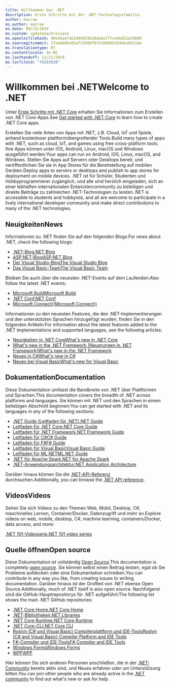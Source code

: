 ```yaml
---
title: Willkommen bei .NET
description: Erste Schritte mit der .NET-Technologiefamilie.
author: mairaw
ms.author: mairaw
ms.date: 09/23/2019
ms.custom: updateeachrelease
ms.openlocfilehash: d0ea5aefa62dd4029610ab8a7f7ce9ed52a59600
ms.sourcegitcommit: 17ee6605e01ef32506f8fdc686954244ba6911de
ms.translationtype: HT
ms.contentlocale: de-DE
ms.lasthandoff: 11/21/2019
ms.locfileid: "74283938"
---
```

# <a name="welcome-to-net"></a><span data-ttu-id="cc75f-103">Willkommen bei .NET</span><span class="sxs-lookup"><span data-stu-id="cc75f-103">Welcome to .NET</span></span>

<span data-ttu-id="cc75f-104">Unter [Erste Schritte mit .NET Core](core/get-started.md) erhalten Sie Informationen zum Erstellen von .NET Core-Apps.</span><span class="sxs-lookup"><span data-stu-id="cc75f-104">See [Get started with .NET Core](core/get-started.md) to learn how to create .NET Core apps.</span></span>

<span data-ttu-id="cc75f-105">Erstellen Sie viele Arten von Apps mit .NET, z.B. Cloud, IoT und Spiele, anhand kostenloser plattformübergreifender Tools.</span><span class="sxs-lookup"><span data-stu-id="cc75f-105">Build many types of apps with .NET, such as cloud, IoT, and games using free cross-platform tools.</span></span> <span data-ttu-id="cc75f-106">Ihre Apps können unter iOS, Android, Linux, macOS und Windows ausgeführt werden.</span><span class="sxs-lookup"><span data-stu-id="cc75f-106">Your apps can run on Android, iOS, Linux, macOS, and Windows.</span></span> <span data-ttu-id="cc75f-107">Stellen Sie Apps auf Servern oder Desktops bereit, und veröffentlichen Sie sie in App Stores für die Bereitstellung auf mobilen Geräten.</span><span class="sxs-lookup"><span data-stu-id="cc75f-107">Deploy apps to servers or desktops and publish to app stores for deployment on mobile devices.</span></span> <span data-ttu-id="cc75f-108">.NET ist für Schüler, Studenten und Hobbyprogrammierer zugänglich, und alle sind herzlich eingeladen, sich an einer lebhaften internationalen Entwicklercommunity zu beteiligen und direkte Beiträge zu zahlreichen .NET-Technologien zu leisten.</span><span class="sxs-lookup"><span data-stu-id="cc75f-108">.NET is accessible to students and hobbyists, and all are welcome to participate in a lively international developer community and make direct contributions to many of the .NET technologies.</span></span>

## <a name="news"></a><span data-ttu-id="cc75f-109">Neuigkeiten</span><span class="sxs-lookup"><span data-stu-id="cc75f-109">News</span></span>

<span data-ttu-id="cc75f-110">Informationen zu .NET finden Sie auf den folgenden Blogs:</span><span class="sxs-lookup"><span data-stu-id="cc75f-110">For news about .NET, check the following blogs:</span></span>

- [<span data-ttu-id="cc75f-111">.NET-Blog</span><span class="sxs-lookup"><span data-stu-id="cc75f-111">.NET Blog</span></span>](https://devblogs.microsoft.com/dotnet/)
- [<span data-ttu-id="cc75f-112">ASP.NET-Blog</span><span class="sxs-lookup"><span data-stu-id="cc75f-112">ASP.NET Blog</span></span>](https://devblogs.microsoft.com/aspnet/)
- [<span data-ttu-id="cc75f-113">Der Visual Studio-Blog</span><span class="sxs-lookup"><span data-stu-id="cc75f-113">The Visual Studio Blog</span></span>](https://devblogs.microsoft.com/visualstudio/)
- [<span data-ttu-id="cc75f-114">Das Visual Basic-Team</span><span class="sxs-lookup"><span data-stu-id="cc75f-114">The Visual Basic Team</span></span>](https://devblogs.microsoft.com/vbteam/)

<span data-ttu-id="cc75f-115">Bleiben Sie auch über die neuesten .NET-Events auf dem Laufenden:</span><span class="sxs-lookup"><span data-stu-id="cc75f-115">Also follow the latest .NET events:</span></span>

- [<span data-ttu-id="cc75f-116">Microsoft Build</span><span class="sxs-lookup"><span data-stu-id="cc75f-116">Microsoft Build</span></span>](https://www.microsoft.com/build)
- [<span data-ttu-id="cc75f-117">.NET Conf</span><span class="sxs-lookup"><span data-stu-id="cc75f-117">.NET Conf</span></span>](https://www.dotnetconf.net/)
- [<span data-ttu-id="cc75f-118">Microsoft Connect()</span><span class="sxs-lookup"><span data-stu-id="cc75f-118">Microsoft Connect()</span></span>](https://www.microsoft.com/connectevent)

<span data-ttu-id="cc75f-119">Informationen zu den neuesten Features, die den .NET-Implementierungen und den unterstützten Sprachen hinzugefügt wurden, finden Sie in den folgenden Artikeln:</span><span class="sxs-lookup"><span data-stu-id="cc75f-119">For information about the latest features added to the .NET implementations and supported languages, see the following articles:</span></span>

- [<span data-ttu-id="cc75f-120">Neuigkeiten in .NET Core</span><span class="sxs-lookup"><span data-stu-id="cc75f-120">What's new in .NET Core</span></span>](core/whats-new/index.md)
- [<span data-ttu-id="cc75f-121">What's new in the .NET Framework (Neuerungen in .NET Framework)</span><span class="sxs-lookup"><span data-stu-id="cc75f-121">What's new in the .NET Framework</span></span>](framework/whats-new/index.md)
- [<span data-ttu-id="cc75f-122">Neues in C#</span><span class="sxs-lookup"><span data-stu-id="cc75f-122">What's new in C#</span></span>](csharp/whats-new/index.md)
- [<span data-ttu-id="cc75f-123">Neues bei Visual Basic</span><span class="sxs-lookup"><span data-stu-id="cc75f-123">What's new for Visual Basic</span></span>](visual-basic/getting-started/whats-new.md)

## <a name="documentation"></a><span data-ttu-id="cc75f-124">Dokumentation</span><span class="sxs-lookup"><span data-stu-id="cc75f-124">Documentation</span></span>

<span data-ttu-id="cc75f-125">Diese Dokumentation umfasst die Bandbreite von .NET über Plattformen und Sprachen.</span><span class="sxs-lookup"><span data-stu-id="cc75f-125">This documentation covers the breadth of .NET across platforms and languages.</span></span> <span data-ttu-id="cc75f-126">Sie können mit .NET und den Sprachen in einem beliebigen Abschnitt beginnen:</span><span class="sxs-lookup"><span data-stu-id="cc75f-126">You can get started with .NET and its languages in any of the following sections:</span></span>

- [<span data-ttu-id="cc75f-127">.NET Guide (Leitfaden für .NET)</span><span class="sxs-lookup"><span data-stu-id="cc75f-127">.NET Guide</span></span>](standard/index.md)
- [<span data-ttu-id="cc75f-128">Leitfaden für .NET Core</span><span class="sxs-lookup"><span data-stu-id="cc75f-128">.NET Core Guide</span></span>](core/index.md)
- [<span data-ttu-id="cc75f-129">Leitfaden für .NET Framework</span><span class="sxs-lookup"><span data-stu-id="cc75f-129">.NET Framework Guide</span></span>](framework/index.md)
- [<span data-ttu-id="cc75f-130">Leitfaden für C#</span><span class="sxs-lookup"><span data-stu-id="cc75f-130">C# Guide</span></span>](csharp/index.yml)
- [<span data-ttu-id="cc75f-131">Leitfaden für F#</span><span class="sxs-lookup"><span data-stu-id="cc75f-131">F# Guide</span></span>](fsharp/index.md)
- [<span data-ttu-id="cc75f-132">Leitfaden für Visual Basic</span><span class="sxs-lookup"><span data-stu-id="cc75f-132">Visual Basic Guide</span></span>](visual-basic/index.md)
- [<span data-ttu-id="cc75f-133">Leitfaden für ML.NET</span><span class="sxs-lookup"><span data-stu-id="cc75f-133">ML.NET Guide</span></span>](machine-learning/index.yml)
- [<span data-ttu-id="cc75f-134">.NET für Apache Spark</span><span class="sxs-lookup"><span data-stu-id="cc75f-134">.NET for Apache Spark</span></span>](spark/index.yml)
- [<span data-ttu-id="cc75f-135">.NET-Anwendungsarchitektur</span><span class="sxs-lookup"><span data-stu-id="cc75f-135">.NET Application Architecture</span></span>](architecture/index.yml)

<span data-ttu-id="cc75f-136">Darüber hinaus können Sie die [.NET-API-Referenz](/dotnet/api) durchsuchen.</span><span class="sxs-lookup"><span data-stu-id="cc75f-136">Additionally, you can browse the [.NET API reference](/dotnet/api).</span></span>

## <a name="videos"></a><span data-ttu-id="cc75f-137">Videos</span><span class="sxs-lookup"><span data-stu-id="cc75f-137">Videos</span></span>

<span data-ttu-id="cc75f-138">Sehen Sie sich Videos zu den Themen Web, Mobil, Desktop, C#, maschinelles Lernen, Container/Docker, Datenzugriff und mehr an.</span><span class="sxs-lookup"><span data-stu-id="cc75f-138">Explore videos on web, mobile, desktop, C#, machine learning, containers/Docker, data access, and more:</span></span>

[<span data-ttu-id="cc75f-139">.NET 101-Videoserie</span><span class="sxs-lookup"><span data-stu-id="cc75f-139">.NET 101 video series</span></span>](https://dotnet.microsoft.com/learn/videos)

## <a name="open-source"></a><span data-ttu-id="cc75f-140">Quelle öffnen</span><span class="sxs-lookup"><span data-stu-id="cc75f-140">Open source</span></span>

<span data-ttu-id="cc75f-141">Diese Dokumentation ist vollständig [Open Source](https://github.com/dotnet/docs).</span><span class="sxs-lookup"><span data-stu-id="cc75f-141">This documentation is completely [open source](https://github.com/dotnet/docs).</span></span> <span data-ttu-id="cc75f-142">Sie können selbst einen Beitrag leisten, egal ob Sie Probleme aufdecken oder eine Dokumentation schreiben.</span><span class="sxs-lookup"><span data-stu-id="cc75f-142">You can contribute in any way you like, from creating issues to writing documentation.</span></span> <span data-ttu-id="cc75f-143">Darüber hinaus ist der Großteil von .NET ebenso Open Source.</span><span class="sxs-lookup"><span data-stu-id="cc75f-143">Additionally, much of .NET itself is also open source.</span></span> <span data-ttu-id="cc75f-144">Nachfolgend sind die GitHub-Hauptrepositorys für .NET aufgeführt:</span><span class="sxs-lookup"><span data-stu-id="cc75f-144">The following list shows the main .NET GitHub repositories:</span></span>

- [<span data-ttu-id="cc75f-145">.NET Core Home</span><span class="sxs-lookup"><span data-stu-id="cc75f-145">.NET Core Home</span></span>](https://github.com/dotnet/core)
- [<span data-ttu-id="cc75f-146">.NET-Bibliotheken</span><span class="sxs-lookup"><span data-stu-id="cc75f-146">.NET Libraries</span></span>](https://github.com/dotnet/corefx)
- [<span data-ttu-id="cc75f-147">.NET Core Runtime</span><span class="sxs-lookup"><span data-stu-id="cc75f-147">.NET Core Runtime</span></span>](https://github.com/dotnet/coreclr)
- [<span data-ttu-id="cc75f-148">.NET Core-CLI</span><span class="sxs-lookup"><span data-stu-id="cc75f-148">.NET Core CLI</span></span>](https://github.com/dotnet/cli)
- [<span data-ttu-id="cc75f-149">Roslyn (C# und Visual Basic) Compilerplattform und IDE-Tools</span><span class="sxs-lookup"><span data-stu-id="cc75f-149">Roslyn (C# and Visual Basic) Compiler Platform and IDE Tools</span></span>](https://github.com/dotnet/roslyn)
- [<span data-ttu-id="cc75f-150">F#-Compiler und IDE-Tools</span><span class="sxs-lookup"><span data-stu-id="cc75f-150">F# Compiler and IDE Tools</span></span>](https://github.com/microsoft/visualfsharp)
- [<span data-ttu-id="cc75f-151">Windows Forms</span><span class="sxs-lookup"><span data-stu-id="cc75f-151">Windows Forms</span></span>](https://github.com/dotnet/winforms)
- [<span data-ttu-id="cc75f-152">WPF</span><span class="sxs-lookup"><span data-stu-id="cc75f-152">WPF</span></span>](https://github.com/dotnet/wpf)

<span data-ttu-id="cc75f-153">Hier können Sie sich anderen Personen anschließen, die in der [.NET-Community](https://dotnet.microsoft.com/platform/community) bereits aktiv sind, und Neues erfahren oder um Unterstützung bitten.</span><span class="sxs-lookup"><span data-stu-id="cc75f-153">You can join other people who are already active in the [.NET community](https://dotnet.microsoft.com/platform/community) to find out what's new or ask for help.</span></span>
